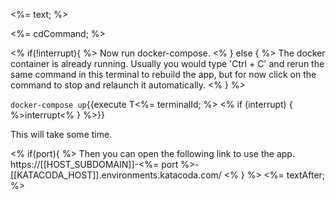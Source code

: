<%= text; %>

<%= cdCommand; %>

<% if(!interrupt){ %>
Now run docker-compose.
<% } else { %>
The docker container is already running.
Usually you would type 'Ctrl + C' and rerun the same command in this terminal to rebuild the app, but for now click on the command to stop and relaunch it automatically.
<% } %> 

`docker-compose up`{{execute T<%= terminalId; %> <% if (interrupt) { %>interrupt<% } %>}}

This will take some time.

<% if(port){ %>
Then you can open the following link to use the app. 
https://[[HOST_SUBDOMAIN]]-<%= port %>-[[KATACODA_HOST]].environments.katacoda.com/
<% } %> 
<%= textAfter; %>